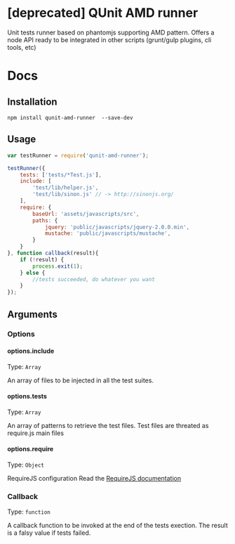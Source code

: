 [deprecated] QUnit AMD runner
=============

Unit tests runner based on phantomjs supporting AMD pattern. 
Offers a node API ready to be integrated in other scripts (grunt/gulp plugins, cli tools, etc)

# Docs

## Installation

`npm install qunit-amd-runner  --save-dev`

## Usage
 
```js
var testRunner = require('qunit-amd-runner');

testRunner({
	tests: ['tests/*Test.js'],
	include: [
		'test/lib/helper.js',
		'test/lib/sinon.js' // -> http://sinonjs.org/
	],
	require: {
		baseUrl: 'assets/javascripts/src',
		paths: {
			jquery: 'public/javascripts/jquery-2.0.0.min',
			mustache: 'public/javascripts/mustache',
		}
	}
}, function callback(result){
	if (!result) {
		process.exit(1);
	} else {
		//tests succeeded, do whatever you want
	}
});
```

## Arguments

### Options

#### options.include
Type: `Array`

An array of files to be injected in all the test suites.

#### options.tests
Type: `Array`

An array of patterns to retrieve the test files.
Test files are threated as require.js main files

#### options.require
Type: `Object`

RequireJS configuration
Read the [RequireJS documentation](http://www.requirejs.org/)

### Callback
Type: `function`

A callback function to be invoked at the end of the tests exection.
The result is a falsy value if tests failed.

